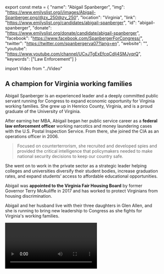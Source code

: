 export const meta = {
  "name": "Abigail Spanberger",
  "img": "https://www.emilyslist.org/i/images/Abigail-Spanberger.png/@zx_250@zy_250",
  "location": "Virginia",
  "link": "https://www.emilyslist.org/candidates/abigail-spanberger",
  "id": "abigail-spanberger",
  "donate": "https://www.emilyslist.org/donate/candidate/abigail-spanberger",
  "facebook": "https://www.facebook.com/SpanbergerForCongress/",
  "twitter": "https://twitter.com/spanbergerva07?lang=en",
  "website": "",
  "youtube": "https://www.youtube.com/channel/UCxJTgExEfcqCdIj4SMJyqrQ",
  "keywords": ["Law Enforcement"]
}

import Video from "../Video"

## A champion for Virginia working families

Abigail Spanberger is an experienced leader and a deeply committed public servant running for Congress to expand economic opportunity for Virginia working families. She grew up in Henrico County, Virginia, and is a proud graduate of the University of Virginia.

After earning her MBA, Abigail began her public service career as a **federal law enforcement officer** working narcotics and money laundering cases with the U.S. Postal Inspection Service. From there, she joined the CIA as an operations officer in 2006.

> Focused on counterterrorism, she recruited and developed spies and provided the critical intelligence that policymakers needed to make national security decisions to keep our country safe.

She went on to work in the private sector as a strategic leader helping colleges and universities diversify their student bodies, increase graduation rates, and expand students’ access to affordable educational opportunities.

Abigail was **appointed to the Virginia Fair Housing Board** by former Governor Terry McAuliffe in 2017 and has worked to protect Virginians from housing discrimination.

Abigail and her husband live with their three daughters in Glen Allen, and she is running to bring new leadership to Congress as she fights for Virginia's working families.

<Video id="PeuJl3mBSJ0" />

## A fighter working to expand economic opportunity

Abigail is running to expand economic opportunity for all hardworking Virginians and to help create good-paying jobs. She is fighting to protect the economic security of Virginia working families and to defend the progress we’ve worked so hard to make. Abigail decided to run for Congress after listening to a friend share her fears over the repeal of the Affordable Care Act. Abigail’s friend – the father of a child with a genetic disorder – feared not just bankruptcy over medical bills but also losing access to the life-saving care her child needed. A first-time candidate, Abigail has said: “I realized that any fear or apprehension I had related to publicly campaigning, or putting myself out there…that was absolutely nothing compared to the fear that my friends feel when they think about what the future holds for their daughter.” When elected, Abigail will fight tirelessly to ensure that everyone in this country has access to affordable, quality health care.

## An opportunity to flip a seat

Abigail is challenging vulnerable Republican incumbent Congressman Dave Brat, a dangerous extremist trying to defend his record of failure to the Virginians he was elected to serve. He has voted to take away health care from millions of people, refused to face constituents who disagree with him, and gained notoriety last year when he was caught on camera complaining that “the women are in my grill no matter where I go.” Abigail is mounting a strong campaign to hold Brat accountable in a district with a powerful grassroots movement of Virginians ready to send him packing. She has what it takes to fight back and win, and to lead Virginia forward for working families. Let’s show Abigail our full support and help her flip this seat and take back the House.
